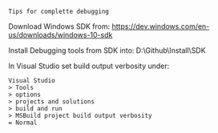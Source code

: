 ```
Tips for complette debugging
```

Download Windows SDK from:
	https://dev.windows.com/en-us/downloads/windows-10-sdk
	
Install Debugging tools from SDK into:
	D:\Github\Install\SDK
	
In Visual Studio set build output verbosity under:

	Visual Studio 
	> Tools 
	> options 
	> projects and solutions 
	> build and run 
	> MSBuild project build output verbosity
	= Normal